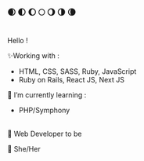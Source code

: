 ### 🌒 🌓 🌔 🌕 🌖 🌗 🌘
<br>
Hello !
<br>

✨Working with :

<ul>
  <li>HTML, CSS, SASS, Ruby, JavaScript</li>
  <li>Ruby on Rails, React JS, Next JS </li>
 </ul>

🌱 I’m currently learning :

<ul>
  <li>PHP/Symphony</li>
 </ul>
 
<br>
 🚀 Web Developer to be
 
 💬 She/Her



<!--
**Clem-svg/clem-svg** is a ✨ _special_ ✨ repository because its `README.md` (this file) appears on your GitHub profile.

Here are some ideas to get you started:

- 🔭 I’m currently working on ...
- 🌱 I’m currently learning ...
- 👯 I’m looking to collaborate on ...
- 🤔 I’m looking for help with ...
- 💬 Ask me about ...
- 📫 How to reach me: ...
- 😄 Pronouns: ...
- ⚡ Fun fact: ...
-->
